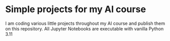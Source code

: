 # Simple projects for my AI course
I am coding various little projects throughout my AI course and publish them on this repository. All Jupyter Notebooks are executable with vanilla Python 3.11